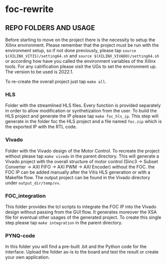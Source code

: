 # foc-rewrite



## REPO FOLDERS AND USAGE

Before starting to move on the project there is the necessity to setup the Xilinx environment. Please remember that the project must be run with the environment setup, so if not done previously, please tap ```source $(XILINX_VITIS)/setting64.sh``` and ```source $(XILINX_VIVADO)/setting64.sh``` or according how have you called the environment variables of the Xilinx tools. For any calrification please visit the UGs to set the environment up. The version to be used is 2022.1.

To re-create the overall project just tap ```make all```.

### HLS 

Folder with the streamlined HLS files. Every function is provided separately in order to allow modification or synthetization from the user. To build the HLS project and generate the IP please tap ```make foc_hls_ip```. This step will generate in the folder foc the HLS project and a file named ```foc.zip``` which is the exported IP with the RTL code.

### Vivado

Folder with the Vivado design of the Motor Control. To recreate the project without please tap ```make vivado``` in the parent directory. This will generate a Vivado project with the overall structure of motor control (Sinc3 -> Subset Converter -> AXI FIFO -> AXI PWM -> AXI Encoder) without the FOC. the FOC IP can be added manually after the Vitis HLS generation or with a Makefile flow. The output project can be found in the Vivado directory under ```output_dir/temp/vv```.

### FOC_integration

This folder provides the tcl scripts to integrate the FOC IP into the Vivado design without passing from the GUI flow. It generates moreover the XSA file for eventual other usages of the generated project. To create this single step please tap ```make integration``` in the parent directory.

### PYNQ-code

In this folder you will find a pre-built .bit and the Python code for the interface. Upload the folder as-is to the board and test the result or create your own application.


